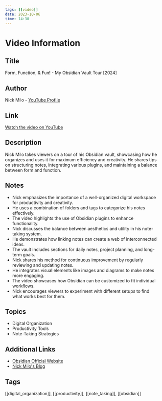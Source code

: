 ```yaml
---  
tags: [[video]]  
date: 2023-10-06  
time: 14:30  
---  
```

  
# Video Information  
  
## Title  
Form, Function, & Fun! - My Obsidian Vault Tour [2024]  
  
## Author  
Nick Milo - [YouTube Profile](https://www.youtube.com/channel/UC85D7ERwhke7wVqskV_DZUA)  
  
## Link  
[Watch the video on YouTube](https://www.youtube.com/watch?v=dQw4w9WgXcQ)  
  
## Description  
Nick Milo takes viewers on a tour of his Obsidian vault, showcasing how he organizes and uses it for maximum efficiency and creativity. He shares tips on structuring notes, integrating various plugins, and maintaining a balance between form and function.  
  
## Notes  
- Nick emphasizes the importance of a well-organized digital workspace for productivity and creativity.  
- He uses a combination of folders and tags to categorize his notes effectively.  
- The video highlights the use of Obsidian plugins to enhance functionality.  
- Nick discusses the balance between aesthetics and utility in his note-taking system.  
- He demonstrates how linking notes can create a web of interconnected ideas.  
- The vault includes sections for daily notes, project planning, and long-term goals.  
- Nick shares his method for continuous improvement by regularly reviewing and updating notes.  
- He integrates visual elements like images and diagrams to make notes more engaging.  
- The video showcases how Obsidian can be customized to fit individual workflows.  
- Nick encourages viewers to experiment with different setups to find what works best for them.  
  
## Topics  
- Digital Organization  
- Productivity Tools  
- Note-Taking Strategies  
  
## Additional Links  
- [Obsidian Official Website](https://obsidian.md)  
- [Nick Milo's Blog](https://www.linkingyourthinking.com)  
  
## Tags  
[[digital_organization]], [[productivity]], [[note_taking]], [[obsidian]]